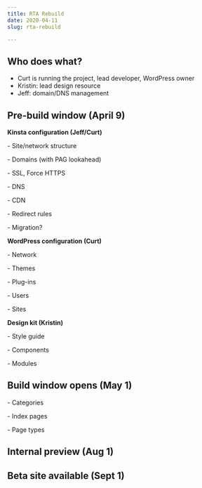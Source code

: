 ```yaml
---
title: RTA Rebuild
date: 2020-04-11
slug: rta-rebuild

---
```


## Who does what?
* Curt is running the project, lead developer, WordPress owner
* Kristin: lead design resource
* Jeff: domain/DNS management

## Pre-build window (April 9)
**Kinsta configuration (Jeff/Curt)**

\- Site/network structure

\- Domains (with PAG lookahead)

\- SSL, Force HTTPS

\- DNS

\- CDN

\- Redirect rules

\- Migration?

**WordPress configuration (Curt)**

\- Network

\- Themes

\- Plug-ins

\- Users

\- Sites

**Design kit (Kristin)**

\- Style guide

\- Components

\- Modules

## Build window opens (May 1)

\- Categories

\- Index pages

\- Page types

## Internal preview (Aug 1)

## Beta site available (Sept 1)

```bash
```